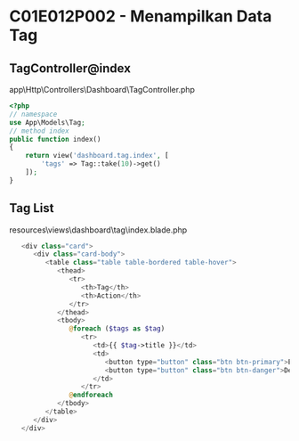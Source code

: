 # C01E012P002 - Menampilkan Data Tag

## TagController@index

app\Http\Controllers\Dashboard\TagController.php

```php
<?php
// namespace
use App\Models\Tag;
// method index
public function index()
{
    return view('dashboard.tag.index', [
        'tags' => Tag::take(10)->get()
    ]);
}
```

## Tag List

resources\views\dashboard\tag\index.blade.php

```php
   <div class="card">
      <div class="card-body">
         <table class="table table-bordered table-hover">
            <thead>
               <tr>
                  <th>Tag</th>
                  <th>Action</th>
               </tr>
            </thead>
            <tbody>
               @foreach ($tags as $tag)
                  <tr>
                     <td>{{ $tag->title }}</td>
                     <td>
                        <button type="button" class="btn btn-primary">Edit</button>
                        <button type="button" class="btn btn-danger">Delete</button>
                     </td>
                  </tr>
               @endforeach
            </tbody>
         </table>
      </div>
   </div>
```
